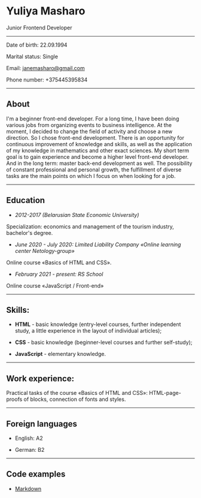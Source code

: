 # Yuliya Masharo
  
Junior Frontend Developer

---

Date of birth: 22.09.1994

Marital status: Single

Email: <janemasharo@gmail.com>

Phone number: +375445395834

---

## About

I'm a beginner front-end developer. For a long time, I have been doing various jobs from organizing events to business intelligence. At the moment, I decided to change the field of activity and choose a new direction. So I chose front-end development. There is an opportunity for continuous improvement of knowledge and skills, as well as the application of my knowledge in mathematics and other exact sciences. My short term goal is to gain experience and become a higher level front-end developer. And in the long term: master back-end development as well. The possibility of constant professional and personal growth, the fulfillment of diverse tasks are the main points on which I focus on when looking for a job.

---

## Education

* *2012-2017 (Belarusian State Economic University)*

Specialization: economics and management of the tourism industry, bachelor's degree.

* *June 2020 - July 2020: Limited Liability Company «Online learning center Netology-group»*

Online course «Basics of HTML and CSS».

* *February 2021 - present: RS School*

Online course «JavaScript / Front-end»

---

## Skills:  

* **HTML** - basic knowledge (entry-level courses, further independent study, a little experience in the layout of individual articles);

* **СSS** - basic knowledge (beginner-level courses and further self-study);

* **JavaScript** - elementary knowledge.

---

## Work experience:

Practical tasks of the course «Basics of HTML and CSS»: HTML-page-proofs of blocks, connection of fonts and styles.

---

## Foreign languages

* English: A2

* German: B2

---

## Code examples
* [Markdown](https://github.com/Janemasha/test)